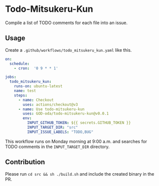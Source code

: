 # Todo-Mitsukeru-Kun
Compile a list of TODO comments for each file into an issue.

## Usage
Create a `.github/workflows/todo_mitsukeru_kun.yaml` like this.
```yaml
on:
  schedule:
    - cron:  '0 9 * * 1'

jobs:
  todo_mitsukeru_kun:
    runs-on: ubuntu-latest
    name: test
    steps:
      - name: Checkout
        uses: actions/checkout@v3
      - name: Use todo-mitsukeru-kun
        uses: GOD-oda/todo-mitsukeru-kun@v0.0.1
        env:
          INPUT_GITHUB_TOKEN: ${{ secrets.GITHUB_TOKEN }}
          INPUT_TARGET_DIR: "src"
          INPUT_ISSUE_LABELS: "TODO,BUG"
```

This workflow runs on Monday morning at 9:00 a.m. and searches for TODO comments in the `INPUT_TARGET_DIR` directory.


## Contribution

Please run `cd src && sh ./build.sh` and include the created binary in the PR.